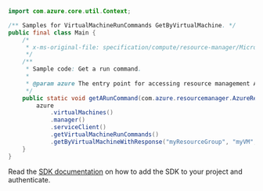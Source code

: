 ```java
import com.azure.core.util.Context;

/** Samples for VirtualMachineRunCommands GetByVirtualMachine. */
public final class Main {
    /*
     * x-ms-original-file: specification/compute/resource-manager/Microsoft.Compute/stable/2021-07-01/examples/runCommands/GetRunCommand.json
     */
    /**
     * Sample code: Get a run command.
     *
     * @param azure The entry point for accessing resource management APIs in Azure.
     */
    public static void getARunCommand(com.azure.resourcemanager.AzureResourceManager azure) {
        azure
            .virtualMachines()
            .manager()
            .serviceClient()
            .getVirtualMachineRunCommands()
            .getByVirtualMachineWithResponse("myResourceGroup", "myVM", "myRunCommand", null, Context.NONE);
    }
}
```

Read the [SDK documentation](https://github.com/Azure/azure-sdk-for-java/blob/azure-resourcemanager_2.11.0/sdk/resourcemanager/azure-resourcemanager/README.md) on how to add the SDK to your project and authenticate.
